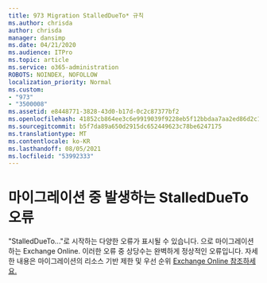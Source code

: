 ```yaml
---
title: 973 Migration StalledDueTo* 규칙
ms.author: chrisda
author: chrisda
manager: dansimp
ms.date: 04/21/2020
ms.audience: ITPro
ms.topic: article
ms.service: o365-administration
ROBOTS: NOINDEX, NOFOLLOW
localization_priority: Normal
ms.custom:
- "973"
- "3500008"
ms.assetid: e8448771-3828-43d0-b17d-0c2c87377bf2
ms.openlocfilehash: 41852cb864ee3c6e9919039f9228eb5f12bbdaa7aa2ed86d2c1b654bd84c65c9
ms.sourcegitcommit: b5f7da89a650d2915dc652449623c78be6247175
ms.translationtype: MT
ms.contentlocale: ko-KR
ms.lasthandoff: 08/05/2021
ms.locfileid: "53992333"
---
```

# <a name="stalleddueto-errors-during-migration"></a>마이그레이션 중 발생하는 StalledDueTo 오류

"StalledDueTo..."로 시작하는 다양한 오류가 표시될 수 있습니다. 으로 마이그레이션하는 Exchange Online. 이러한 오류 중 상당수는 완벽하게 정상적인 오류입니다. 자세한 내용은 마이그레이션의 리소스 기반 제한 및 우선 순위 [Exchange Online 참조하세요.](https://techcommunity.microsoft.com/t5/exchange-team-blog/resource-based-throttling-and-prioritization-in-exchange-online/ba-p/608020)
